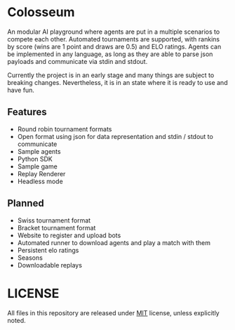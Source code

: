 # Colosseum

An modular AI playground where agents are put in a multiple scenarios to
compete each other. Automated tournaments are supported, with rankins by score
(wins are 1 point and draws are 0.5) and ELO ratings. Agents can be implemented
in any language, as long as they are able to parse json payloads and
communicate via stdin and stdout.

Currently the project is in an early stage and many things are subject to
breaking changes. Nevertheless, it is in an state where it is ready to use
and have fun.

## Features

- Round robin tournament formats
- Open format using json for data representation and stdin / stdout to communicate
- Sample agents
- Python SDK
- Sample game
- Replay Renderer
- Headless mode

## Planned

- Swiss tournament format
- Bracket tournament format
- Website to register and upload bots
- Automated runner to download agents and play a match with them
- Persistent elo ratings
- Seasons
- Downloadable replays

# LICENSE

All files in this repository are released under [MIT](LICENSE) license, unless
explicitly noted.
